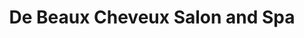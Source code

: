 ---
title: "De Beaux Cheveux Salon and Spa"
url: /greenville/de-beaux-cheveux-salon-and-spa/
shop: beauty
---